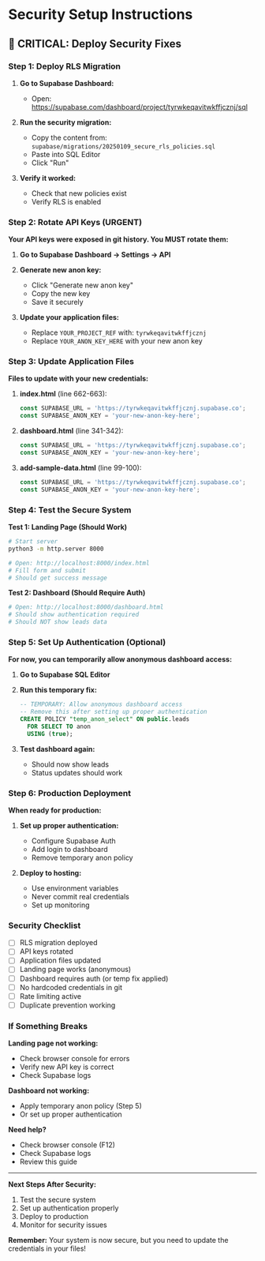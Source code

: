 # Security Setup Instructions

## 🚨 CRITICAL: Deploy Security Fixes

### **Step 1: Deploy RLS Migration**

1. **Go to Supabase Dashboard:**
   - Open: https://supabase.com/dashboard/project/tyrwkeqavitwkffjcznj/sql

2. **Run the security migration:**
   - Copy the content from: `supabase/migrations/20250109_secure_rls_policies.sql`
   - Paste into SQL Editor
   - Click "Run"

3. **Verify it worked:**
   - Check that new policies exist
   - Verify RLS is enabled

### **Step 2: Rotate API Keys (URGENT)**

**Your API keys were exposed in git history. You MUST rotate them:**

1. **Go to Supabase Dashboard → Settings → API**
2. **Generate new anon key:**
   - Click "Generate new anon key"
   - Copy the new key
   - Save it securely

3. **Update your application files:**
   - Replace `YOUR_PROJECT_REF` with: `tyrwkeqavitwkffjcznj`
   - Replace `YOUR_ANON_KEY_HERE` with your new anon key

### **Step 3: Update Application Files**

**Files to update with your new credentials:**

1. **index.html** (line 662-663):
   ```javascript
   const SUPABASE_URL = 'https://tyrwkeqavitwkffjcznj.supabase.co';
   const SUPABASE_ANON_KEY = 'your-new-anon-key-here';
   ```

2. **dashboard.html** (line 341-342):
   ```javascript
   const SUPABASE_URL = 'https://tyrwkeqavitwkffjcznj.supabase.co';
   const SUPABASE_ANON_KEY = 'your-new-anon-key-here';
   ```

3. **add-sample-data.html** (line 99-100):
   ```javascript
   const SUPABASE_URL = 'https://tyrwkeqavitwkffjcznj.supabase.co';
   const SUPABASE_ANON_KEY = 'your-new-anon-key-here';
   ```

### **Step 4: Test the Secure System**

**Test 1: Landing Page (Should Work)**
```bash
# Start server
python3 -m http.server 8000

# Open: http://localhost:8000/index.html
# Fill form and submit
# Should get success message
```

**Test 2: Dashboard (Should Require Auth)**
```bash
# Open: http://localhost:8000/dashboard.html
# Should show authentication required
# Should NOT show leads data
```

### **Step 5: Set Up Authentication (Optional)**

**For now, you can temporarily allow anonymous dashboard access:**

1. **Go to Supabase SQL Editor**
2. **Run this temporary fix:**
   ```sql
   -- TEMPORARY: Allow anonymous dashboard access
   -- Remove this after setting up proper authentication
   CREATE POLICY "temp_anon_select" ON public.leads
     FOR SELECT TO anon
     USING (true);
   ```

3. **Test dashboard again:**
   - Should now show leads
   - Status updates should work

### **Step 6: Production Deployment**

**When ready for production:**

1. **Set up proper authentication:**
   - Configure Supabase Auth
   - Add login to dashboard
   - Remove temporary anon policy

2. **Deploy to hosting:**
   - Use environment variables
   - Never commit real credentials
   - Set up monitoring

### **Security Checklist**

- [ ] RLS migration deployed
- [ ] API keys rotated
- [ ] Application files updated
- [ ] Landing page works (anonymous)
- [ ] Dashboard requires auth (or temp fix applied)
- [ ] No hardcoded credentials in git
- [ ] Rate limiting active
- [ ] Duplicate prevention working

### **If Something Breaks**

**Landing page not working:**
- Check browser console for errors
- Verify new API key is correct
- Check Supabase logs

**Dashboard not working:**
- Apply temporary anon policy (Step 5)
- Or set up proper authentication

**Need help?**
- Check browser console (F12)
- Check Supabase logs
- Review this guide

---

**Next Steps After Security:**
1. Test the secure system
2. Set up authentication properly
3. Deploy to production
4. Monitor for security issues

**Remember:** Your system is now secure, but you need to update the credentials in your files!

